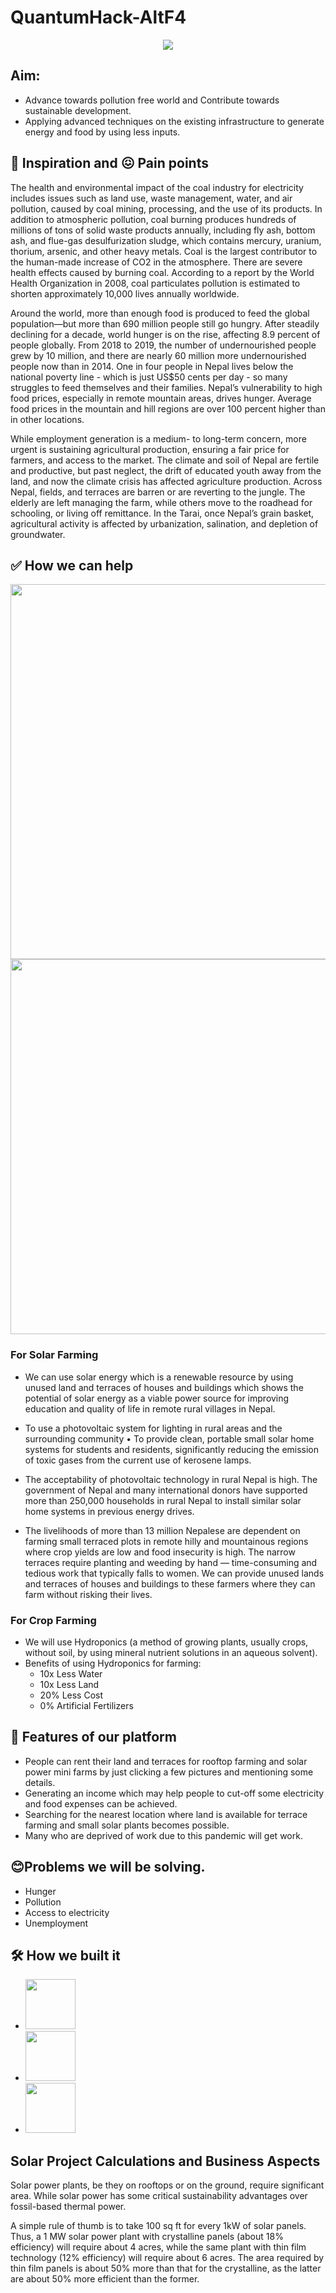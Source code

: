 # QuantumHack-AltF4

<div align="center"><center>
<img src="https://github.com/snh3003/QuantumHack-AltF4/blob/master/images/logo.jpg" >
 </center>
</div>

## Aim:
 * Advance towards pollution free world and Contribute towards sustainable development.
 * Applying advanced techniques on the existing infrastructure to generate energy and food by using less inputs.


## 🤔 Inspiration and 😖 Pain points
The health and environmental impact of the coal industry for electricity includes issues such as land use, waste management, water, and air pollution, caused by coal mining, processing, and the use of its products. In addition to atmospheric pollution, coal burning produces hundreds of millions of tons of solid waste products annually, including fly ash, bottom ash, and flue-gas desulfurization sludge, which contains mercury, uranium, thorium, arsenic, and other heavy metals. Coal is the largest contributor to the human-made increase of CO2 in the atmosphere. There are severe health effects caused by burning coal. According to a report by the World Health Organization in 2008, coal particulates pollution is estimated to shorten approximately 10,000 lives annually worldwide.

Around the world, more than enough food is produced to feed the global population—but more than 690 million people still go hungry. After steadily declining for a decade, world hunger is on the rise, affecting 8.9 percent of people globally. From 2018 to 2019, the number of undernourished people grew by 10 million, and there are nearly 60 million more undernourished people now than in 2014. One in four people in Nepal lives below the national poverty line - which is just US$50 cents per day - so many struggles to feed themselves and their families. Nepal’s vulnerability to high food prices, especially in remote mountain areas, drives hunger. Average food prices in the mountain and hill regions are over 100 percent higher than in other locations.

While employment generation is a medium- to long-term concern, more urgent is sustaining agricultural production, ensuring a fair price for farmers, and access to the market. The climate and soil of Nepal are fertile and productive, but past neglect, the drift of educated youth away from the land, and now the climate crisis has affected agriculture production. Across Nepal, fields, and terraces are barren or are reverting to the jungle. The elderly are left managing the farm, while others move to the roadhead for schooling, or living off remittance. In the Tarai, once Nepal’s grain basket, agricultural activity is affected by urbanization, salination, and depletion of groundwater.


## ✅ How we can help 

<div>
  <img height="600" src="https://github.com/snh3003/QuantumHack-AltF4/blob/master/images/hydro.JPG" ><span>
 <img height="600" src="https://github.com/snh3003/QuantumHack-AltF4/blob/master/images/solar.JPG" ></span>
</div>

### For Solar Farming
- We can use solar energy which is a renewable resource by using unused land and terraces of houses and buildings which shows the potential of solar energy as a viable power source for improving education and quality of life in remote rural villages in Nepal.

- To use a photovoltaic system for lighting in rural areas and the surrounding community • To provide clean, portable small solar home systems for students and residents, significantly reducing the emission of toxic gases from the current use of kerosene lamps.

- The acceptability of photovoltaic technology in rural Nepal is high. The government of Nepal and many international donors have supported more than 250,000 households in rural Nepal to install similar solar home systems in previous energy drives.

- The livelihoods of more than 13 million Nepalese are dependent on farming small terraced plots in remote hilly and mountainous regions where crop yields are low and food insecurity is high. The narrow terraces require planting and weeding by hand — time-consuming and tedious work that typically falls to women. We can provide unused lands and terraces of houses and buildings to these farmers where they can farm without risking their lives.

### For Crop Farming
- We will use Hydroponics (a method of growing plants, usually crops, without soil, by using mineral nutrient solutions in an aqueous solvent).
- Benefits of using Hydroponics for farming: 
   * 10x Less Water
   * 10x Less Land
   * 20% Less Cost
   * 0% Artificial Fertilizers


## 🌟 Features of our platform

* People can rent their land and terraces for rooftop farming and solar power mini farms by just clicking a few pictures and mentioning some details.
* Generating an income which may help people to cut-off some electricity and food expenses can be achieved.
* Searching for the nearest location where land is available for terrace farming and small solar plants becomes possible.
* Many who are deprived of work due to this pandemic will get work.


## 😊Problems we will be solving.

- Hunger
- Pollution
- Access to electricity
- Unemployment


## 🛠️ How we built it 
- <code><img height="80" src="https://www.manhattanmobile.com/wp-content/uploads/2018/08/react-native-workshop.jpg"></code>
- <code><img height="80" src="https://cdn-media-1.freecodecamp.org/images/1*FDNeKIUeUnf0XdqHmi7nsw.png"></code>
- <code><img height="80" src="https://upload.wikimedia.org/wikipedia/commons/d/db/Npm-logo.svg"></code>

## Solar Project Calculations and Business Aspects

Solar power plants, be they on rooftops or on the ground, require significant area. While solar power has some critical sustainability advantages over fossil-based thermal power.
 
A simple rule of thumb is to take 100 sq ft for every 1kW of solar panels.
Thus, a 1 MW solar power plant with crystalline panels (about 18% efficiency) will require about 4 acres, while the same plant with thin film technology (12% efficiency) will require about 6 acres. The area required by thin film panels is about 50% more than that for the crystalline, as the latter are about 50% more efficient than the former.
